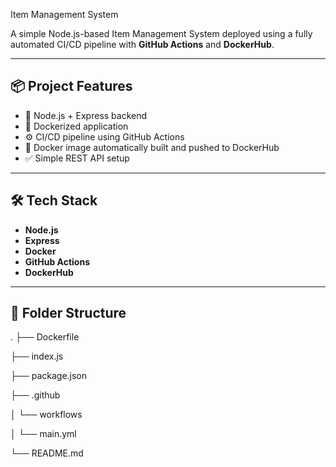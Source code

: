 Item Management System

A simple Node.js-based Item Management System deployed using a fully automated CI/CD pipeline with **GitHub Actions** and **DockerHub**.

---

## 📦 Project Features

- 📁 Node.js + Express backend
- 🐳 Dockerized application
- ⚙️ CI/CD pipeline using GitHub Actions
- 🚀 Docker image automatically built and pushed to DockerHub
- ✅ Simple REST API setup

---

## 🛠️ Tech Stack

- **Node.js**
- **Express**
- **Docker**
- **GitHub Actions**
- **DockerHub**

---

## 📁 Folder Structure

.
├── Dockerfile

├── index.js

├── package.json

├── .github

│ └── workflows

│ └── main.yml

└── README.md

